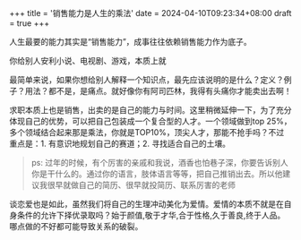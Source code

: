 +++
title = '销售能力是人生的乘法'
date = 2024-04-10T09:23:34+08:00
draft = true
+++

人生最要的能力其实是“销售能力”，成事往往依赖销售能力作为底子。

你给别人安利小说、电视剧、游戏，本质上就

最简单来说，如果你想给别人解释一个知识点，最先应该说明的是什么？定义？例子？用法？都不是，是痛点。就好像你有阿司匹林，我得有头痛你才能卖出去啊！

求职本质上也是销售，出卖的是自己的能力与时间。这里稍微延伸一下，为了充分体现自己的优势，可以把自己包装成一个复合型的人才。一个领域做到top 25%，多个领域结合起来那是乘法，你就是TOP10%，顶尖人才，那能不抢手吗？不过重点是：1. 有意识地规划自己的赛道；2. 寻找适合自己的土壤。

> ps: 过年的时候，有个厉害的亲戚和我说，酒香也怕巷子深，你要告诉别人你是干什么的。通过你的语言，肢体语言等等，把自己推销出去。所以他建议我很早就做自己的简历、很早就投简历、联系厉害的老师

谈恋爱也是如此，虽然我们将自己的生理冲动美化为爱情。爱情的本质不就是在自身条件的允许下择优录取吗？始于颜值,敬于才华,合于性格,久于善良,终于人品。哪点做的不好都可能导致关系的破裂。

